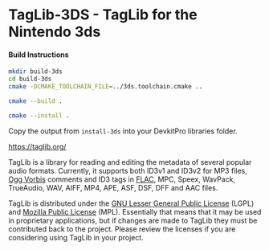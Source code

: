 # TagLib-3DS - TagLib for the Nintendo 3ds

#### Build Instructions

```bash
mkdir build-3ds
cd build-3ds
cmake -DCMAKE_TOOLCHAIN_FILE=../3ds.toolchain.cmake ..

cmake --build .

cmake --install .
```
Copy the output from ```install-3ds``` into your DevkitPro libraries folder.

https://taglib.org/

TagLib is a library for reading and editing the metadata of several
popular audio formats. Currently, it supports both ID3v1 and ID3v2
for MP3 files, [Ogg Vorbis][] comments and ID3 tags
in [FLAC][], MPC, Speex, WavPack, TrueAudio, WAV, AIFF, MP4, APE, ASF,
DSF, DFF and AAC files.

TagLib is distributed under the [GNU Lesser General Public License][]
(LGPL) and [Mozilla Public License][] (MPL). Essentially that means that
it may be used in proprietary applications, but if changes are made to
TagLib they must be contributed back to the project. Please review the
licenses if you are considering using TagLib in your project.

  [Ogg Vorbis]: https://xiph.org/vorbis/
  [FLAC]: https://xiph.org/flac/
  [GNU Lesser General Public License]: https://www.gnu.org/licenses/lgpl.html
  [Mozilla Public License]: https://www.mozilla.org/MPL/MPL-1.1.html
